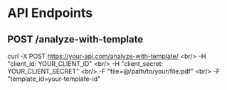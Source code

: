 # API Endpoints

## POST /analyze-with-template

curl -X POST https://your-api.com/analyze-with-template/ \<br/>
  -H "client_id: YOUR_CLIENT_ID" \<br/>
  -H "client_secret: YOUR_CLIENT_SECRET" \<br/>
  -F "file=@/path/to/your/file.pdf" \<br/>
  -F "template_id=your-template-id"